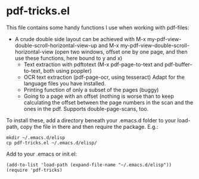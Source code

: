 pdf-tricks.el
=============

This file contains some handy functions I use when working with pdf-files:

  * A crude double side layout can be achieved with M-x
    my-pdf-view-double-scroll-horizontal-view-up and M-x
    my-pdf-view-double-scroll-horizontal-view (open two windows,
    offset one by one page, and then use these functions, here bound
    to y and x)
    * Text extraction with pdftotext (M-x pdf-page-to-text and
      pdf-buffer-to-text, both using poppler)
    * OCR text extraction (pdf-page-ocr, using tesseract) Adapt for
      the language files you have installed.
    * Printing function of only a subset of the pages (buggy)
    * Going to a page with an offset (nothing is worse than to keep
      calculating the offset between the page numbers in the scan and
      the ones in the pdf. Supports double-page-scans, too.

To install these, add a directory beneath your .emacs.d folder to your
load-path, copy the file in there and then require the package. E.g.:

	mkdir ~/.emacs.d/elisp
	cp pdf-tricks.el ~/.emacs.d/elisp/

Add to your .emacs or init.el:

	(add-to-list 'load-path (expand-file-name "~/.emacs.d/elisp"))
	(require 'pdf-tricks)
	
